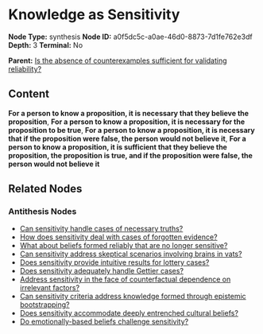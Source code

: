 # Knowledge as Sensitivity

**Node Type:** synthesis
**Node ID:** a0f5dc5c-a0ae-46d0-8873-7d1fe762e3df
**Depth:** 3
**Terminal:** No

**Parent:** [Is the absence of counterexamples sufficient for validating reliability?](is-the-absence-of-counterexamples-sufficient-for-validating-reliability-antithesis-191b717e-1609-421e-bb5e-19d3c95b7050.md)

## Content

**For a person to know a proposition, it is necessary that they believe the proposition**, **For a person to know a proposition, it is necessary for the proposition to be true**, **For a person to know a proposition, it is necessary that if the proposition were false, the person would not believe it**, **For a person to know a proposition, it is sufficient that they believe the proposition, the proposition is true, and if the proposition were false, the person would not believe it**

## Related Nodes

### Antithesis Nodes

- [Can sensitivity handle cases of necessary truths?](can-sensitivity-handle-cases-of-necessary-truths-antithesis-23fb67eb-7e2a-4ada-b890-a6e5dcead6bb.md)
- [How does sensitivity deal with cases of forgotten evidence?](how-does-sensitivity-deal-with-cases-of-forgotten-evidence-antithesis-8f827863-f4c8-48c0-abd7-c85c21098116.md)
- [What about beliefs formed reliably that are no longer sensitive?](what-about-beliefs-formed-reliably-that-are-no-longer-sensitive-antithesis-459d87a3-2d2c-4564-b9c7-4f7d62d4841e.md)
- [Can sensitivity address skeptical scenarios involving brains in vats?](can-sensitivity-address-skeptical-scenarios-involving-brains-in-vats-antithesis-0fcc5943-e311-42f7-8fcf-e67bad9a4c3d.md)
- [Does sensitivity provide intuitive results for lottery cases?](does-sensitivity-provide-intuitive-results-for-lottery-cases-antithesis-d825a308-a08b-4384-baa8-3b9cd19c9787.md)
- [Does sensitivity adequately handle Gettier cases?](does-sensitivity-adequately-handle-gettier-cases-antithesis-01eff0a7-bee0-44ad-9d40-fed5be8548ce.md)
- [Address sensitivity in the face of counterfactual dependence on irrelevant factors?](address-sensitivity-in-the-face-of-counterfactual-dependence-on-irrelevant-factors-antithesis-599f35a3-a321-4b0b-9cf0-bffcdb006091.md)
- [Can sensitivity criteria address knowledge formed through epistemic bootstrapping?](can-sensitivity-criteria-address-knowledge-formed-through-epistemic-bootstrapping-antithesis-fd4c4483-1a02-4600-9a10-9bbe532b09f7.md)
- [Does sensitivity accommodate deeply entrenched cultural beliefs?](does-sensitivity-accommodate-deeply-entrenched-cultural-beliefs-antithesis-2476263b-99ea-4c99-a88b-5953081a4054.md)
- [Do emotionally-based beliefs challenge sensitivity?](do-emotionally-based-beliefs-challenge-sensitivity-antithesis-c092e042-9723-4bfa-b2e7-2569d70f9f52.md)
